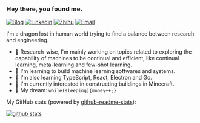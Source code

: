 ### Hey there, you found me.

[![Blog](https://img.shields.io/badge/Blog-F0773A?style=flat-square&logo=firefox-browser&logoColor=white)](https://zxh.io)
[![Linkedin](https://img.shields.io/badge/-LinkedIn-1568BF?style=flat-square&logo=Linkedin&logoColor=white)](https://www.linkedin.com/in/xiaohan-zou-55bba0160)
[![Zhihu](https://img.shields.io/badge/-Zhihu-136BFB?style=flat-square&logo=Zhihu&logoColor=white)](https://www.zhihu.com/people/chao-neng-gui-su)
[![Email](https://img.shields.io/badge/-Email-E8453C?style=flat-square&logo=Gmail&logoColor=white)](mailto:renovamenzxh@gmail.com)


I'm ~~a dragon lost in human world~~ trying to find a balance between research and engineering.

- 🔭 Research-wise, I'm mainly working on topics related to exploring the capability of machines to be continual and efficient, like continual learning, meta-learning and few-shot learning.
- 🚀 I'm learning to build machine learning softwares and systems.
- 🧐 I'm also learning TypeScript, React, Electron and Go.
- 👾 I'm currently interested in constructing buildings in Minecraft.
- 🌭 My dream: `while(sleeping){money++;}`

My GitHub stats (powered by [github-readme-stats](https://github.com/anuraghazra/github-readme-stats)):

[![github stats](https://github-readme-stats.vercel.app/api?username=Renovamen&show_icons=true&hide_title=true&hide_border=true)](https://zxh.io)
